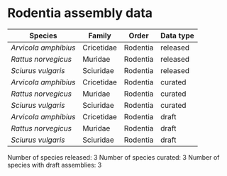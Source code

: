 # Rodentia assembly data

| Species | Family | Order | Data type |
| -- | --- | --- | --- |
| *Arvicola amphibius* | Cricetidae | Rodentia | released |
| *Rattus norvegicus* | Muridae | Rodentia | released |
| *Sciurus vulgaris* | Sciuridae | Rodentia | released |
| *Arvicola amphibius* | Cricetidae | Rodentia | curated |
| *Rattus norvegicus* | Muridae | Rodentia | curated |
| *Sciurus vulgaris* | Sciuridae | Rodentia | curated |
| *Arvicola amphibius* | Cricetidae | Rodentia | draft |
| *Rattus norvegicus* | Muridae | Rodentia | draft |
| *Sciurus vulgaris* | Sciuridae | Rodentia | draft |

Number of species released: 3
Number of species curated: 3
Number of species with draft assemblies: 3

